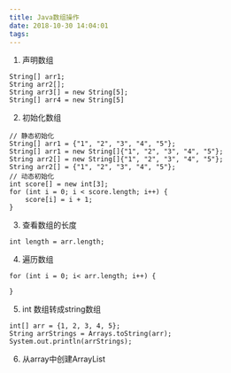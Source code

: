 ```yaml
---
title: Java数组操作
date: 2018-10-30 14:04:01
tags:
---
```

1. 声明数组
```
String[] arr1;
String arr2[];
String arr3[] = new String[5];
String[] arr4 = new String[5]
```
2. 初始化数组
```
// 静态初始化
String[] arr1 = {"1", "2", "3", "4", "5"};
String[] arr1 = new String[]{"1", "2", "3", "4", "5"};
String arr2[] = new String[]{"1", "2", "3", "4", "5"};
String arr2[] = {"1", "2", "3", "4", "5"};
// 动态初始化
int score[] = new int[3];
for (int i = 0; i < score.length; i++) {
    score[i] = i + 1;
}
```
3. 查看数组的长度
```
int length = arr.length;
```
4. 遍历数组
```
for (int i = 0; i< arr.length; i++) {

}
```
5. int 数组转成string数组
```
int[] arr = {1, 2, 3, 4, 5};
String arrStrings = Arrays.toString(arr);
System.out.println(arrStrings);
```
6. 从array中创建ArrayList
```

```